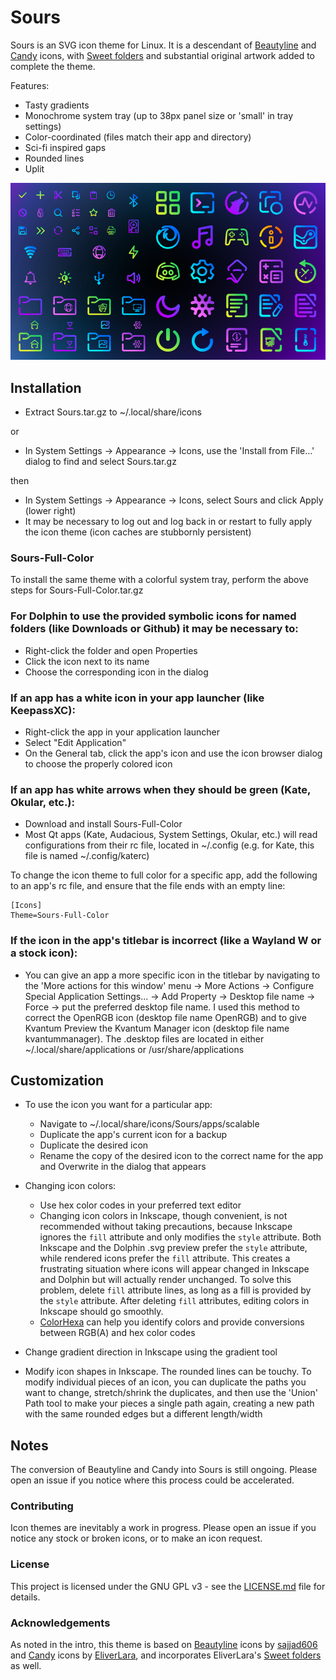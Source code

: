 # Sours
Sours is an SVG icon theme for Linux. It is a descendant of [Beautyline](https://store.kde.org/p/1425426) and [Candy](https://github.com/EliverLara/candy-icons) icons, with [Sweet folders](https://github.com/EliverLara/Sweet-folders) and substantial original artwork added to complete the theme.

Features:

- Tasty gradients
- Monochrome system tray (up to 38px panel size or 'small' in tray settings)
- Color-coordinated (files match their app and directory)
- Sci-fi inspired gaps
- Rounded lines
- Uplit

![Preview image for the Sours icon theme](preview/image-58.png)

## Installation
- Extract Sours.tar.gz to ~/.local/share/icons

or

- In System Settings -> Appearance -> Icons, use the 'Install from File...' dialog to find and select Sours.tar.gz

then

- In System Settings -> Appearance -> Icons, select Sours and click Apply (lower right)
- It may be necessary to log out and log back in or restart to fully apply the icon theme (icon caches are stubbornly persistent)

### Sours-Full-Color
To install the same theme with a colorful system tray, perform the above steps for Sours-Full-Color.tar.gz

### For Dolphin to use the provided symbolic icons for named folders (like Downloads or Github) it may be necessary to:
- Right-click the folder and open Properties
- Click the icon next to its name
- Choose the corresponding icon in the dialog

### If an app has a white icon in your app launcher (like KeepassXC):
- Right-click the app in your application launcher
- Select "Edit Application"
- On the General tab, click the app's icon and use the icon browser dialog to choose the properly colored icon

### If an app has white arrows when they should be green (Kate, Okular, etc.):
- Download and install Sours-Full-Color
- Most Qt apps (Kate, Audacious, System Settings, Okular, etc.) will read configurations from their rc file, located in ~/.config (e.g. for Kate, this file is named ~/.config/katerc)

To change the icon theme to full color for a specific app, add the following to an app's rc file, and ensure that the file ends with an empty line:

    [Icons]
    Theme=Sours-Full-Color

### If the icon in the app's titlebar is incorrect (like a Wayland W or a stock icon):
- You can give an app a more specific icon in the titlebar by navigating to the 'More actions for this window' menu -> More Actions -> Configure Special Application Settings... -> Add Property -> Desktop file name -> Force -> put the preferred desktop file name. I used this method to correct the OpenRGB icon (desktop file name OpenRGB) and to give Kvantum Preview the Kvantum Manager icon (desktop file name kvantummanager). The .desktop files are located in either ~/.local/share/applications or /usr/share/applications

## Customization
- To use the icon you want for a particular app:
    - Navigate to ~/.local/share/icons/Sours/apps/scalable
    - Duplicate the app's current icon for a backup
    - Duplicate the desired icon
    - Rename the copy of the desired icon to the correct name for the app and Overwrite in the dialog that appears

- Changing icon colors:
    - Use hex color codes in your preferred text editor
    - Changing icon colors in Inkscape, though convenient, is not recommended without taking precautions, because Inkscape ignores the `fill` attribute and only modifies the `style` attribute. Both Inkscape and the Dolphin .svg preview prefer the `style` attribute, while rendered icons prefer the `fill` attribute. This creates a frustrating situation where icons will appear changed in Inkscape and Dolphin but will actually render unchanged. To solve this problem, delete `fill` attribute lines, as long as a fill is provided by the `style` attribute. After deleting `fill` attributes, editing colors in Inkscape should go smoothly.
    - [ColorHexa](https://www.colorhexa.com/) can help you identify colors and provide conversions between RGB(A) and hex color codes

- Change gradient direction in Inkscape using the gradient tool

- Modify icon shapes in Inkscape. The rounded lines can be touchy. To modify individual pieces of an icon, you can duplicate the paths you want to change, stretch/shrink the duplicates, and then use the 'Union' Path tool to make your pieces a single path again, creating a new path with the same rounded edges but a different length/width

## Notes
The conversion of Beautyline and Candy into Sours is still ongoing. Please open an issue if you notice where this process could be accelerated.

### Contributing
Icon themes are inevitably a work in progress. Please open an issue if you notice any stock or broken icons, or to make an icon request.

### License

This project is licensed under the GNU GPL v3 - see the [LICENSE.md](LICENSE.md) file for details.

### Acknowledgements
As noted in the intro, this theme is based on [Beautyline](https://store.kde.org/p/1425426) icons by [sajjad606](https://store.kde.org/u/sajjad606) and [Candy](https://github.com/EliverLara/candy-icons) icons by [EliverLara](https://github.com/EliverLara), and incorporates EliverLara's [Sweet folders](https://github.com/EliverLara/Sweet-folders) as well.

